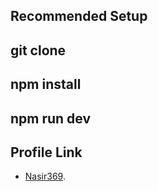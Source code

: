 ## Recommended  Setup

## git clone 
## npm install 
## npm run dev

## Profile Link 

- [Nasir369](https://nasir369.netlify.app/).


